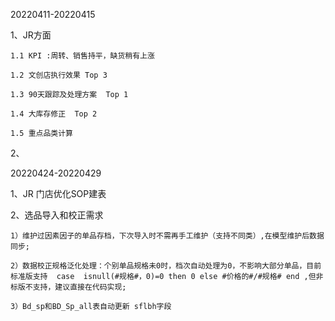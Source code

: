 20220411-20220415

1、JR方面

    1.1 KPI :周转、销售持平，缺货稍有上涨

    1.2 文创店执行效果 Top 3

    1.3 90天跟踪及处理方案  Top 1

    1.4 大库存修正  Top 2

    1.5 重点品类计算

2、

20220424-20220429

1、JR 门店优化SOP建表

2、选品导入和校正需求

    1）维护过因素因子的单品存档，下次导入时不需再手工维护（支持不同类）,在模型维护后数据同步;

    2）数据校正规格泛化处理：个别单品规格未0时，档次自动处理为0，不影响大部分单品，目前标准版支持  case  isnull(#规格#，0)=0 then 0 else #价格的#/#规格# end ,但非标版不支持，建议直接在代码实现;

    3）Bd_sp和BD_Sp_all表自动更新 sflbh字段
